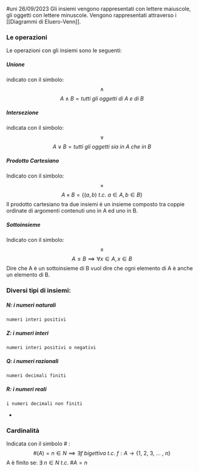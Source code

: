 #uni 26/09/2023
Gli insiemi vengono rappresentati con lettere maiuscole, gli oggetti con lettere minuscole. Vengono rappresentati attraverso i [[Diagrammi di Eluero-Venn]].

### Le operazioni
Le operazioni con gli insiemi sono le seguenti:
##### Unione
indicato con il simbolo: $$\land$$
$$A\land B=tutti\ gli\ oggetti\ di\ A\ e\ di\ B$$

##### Intersezione
indicata con il simbolo: $$\lor$$
$$A\lor B = tutti\ gli\ oggetti\ sia\ in\ A\ che\ in\ B$$

##### Prodotto Cartesiano
Indicato con il simbolo: $$\times$$$$A \times B = \{(a,b) \ t.c.\ a \in A, b \in B\}$$
Il prodotto cartesiano tra due insiemi è un insieme composto tra coppie ordinate di argomenti contenuti uno in A ed uno in B.

##### Sottoinsieme
Indicato con il simbolo: $$\le$$$$A\le B\implies \forall x \in A, x \in B $$
	Dire che A è un sottoinsieme di B vuol dire che ogni elemento di A è anche un elemento di B.

### Diversi tipi di insiemi:
##### N: i numeri naturali
	numeri interi positivi
##### Z: i numeri interi
	numeri interi positivi o negativi
##### Q: i numeri razionali
	numeri decimali finiti
##### R: i numeri reali
	i numeri decimali non finiti
-

### Cardinalità 
Indicata con il simbolo # :
$$\#(A)=n \in N \implies \exists f\ bigettiva\ t.c.\ f: A \to \{ 1,\ 2,\ 3,\ ...\ ,\ n\}$$ A è finito se: $\exists \ n \in N\ t.c.\ \#A=n$ 